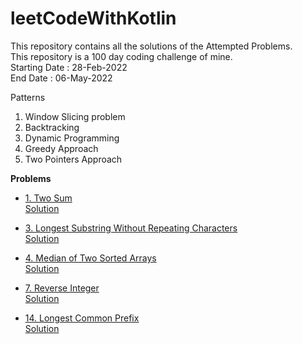 # leetCodeWithKotlin
This repository contains all the solutions of the Attempted Problems. <br />
This repository is a 100 day coding challenge of mine. <br />
Starting Date : 28-Feb-2022<br />
End Date      : 06-May-2022<br />

Patterns
1. Window Slicing problem
2. Backtracking
3. Dynamic Programming
4. Greedy Approach
5. Two Pointers Approach

**Problems**
* [1. Two Sum](https://leetcode.com/problems/two-sum/)<br />
  [Solution](https://github.com/Hem-Open-Source/leetCodeWithKotlin/blob/main/1.%20Two%20Sum.kt)
  
* [3. Longest Substring Without Repeating Characters](https://leetcode.com/problems/longest-substring-without-repeating-characters/submissions/)<br />
  [Solution](https://github.com/Hem-Open-Source/leetCodeWithKotlin/blob/main/3.%20Longest%20Substring%20Without%20Repeating%20Characters.kt)
  
* [4. Median of Two Sorted Arrays](https://leetcode.com/problems/median-of-two-sorted-arrays/)<br />
  [Solution](https://github.com/Hem-Open-Source/leetCodeWithKotlin/blob/main/4.%20Median%20of%20Two%20Sorted%20Arrays.kt)
  
* [7. Reverse Integer](https://leetcode.com/problems/reverse-integer/)<br />
  [Solution](https://github.com/Hem-Open-Source/leetCodeWithKotlin/blob/main/7.%20Reverse%20Integer.kt)
  
* [14. Longest Common Prefix](https://leetcode.com/problems/longest-common-prefix/)<br />
  [Solution](https://github.com/Hem-Open-Source/leetCodeWithKotlin/blob/main/14.%20Longest%20Common%20Prefix.kt)
